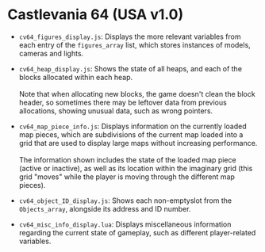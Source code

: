 # Castlevania 64 (USA v1.0)

- `cv64_figures_display.js`: Displays the more relevant variables from each entry of the `figures_array` list, which stores instances of models, cameras and lights.

- `cv64_heap_display.js`: Shows the state of all heaps, and each of the blocks allocated within each heap.</br></br>
  Note that when allocating new blocks, the game doesn't clean the block header, so sometimes there may be leftover data from previous allocations, showing unusual data, such as wrong pointers.

- `cv64_map_piece_info.js`: Displays information on the currently loaded map pieces, which are subdivisions of the current map loaded into a grid that are used to display large maps without increasing performance.</br></br>
  The information shown includes the state of the loaded map piece (active or inactive), as well as its location within the imaginary grid (this grid "moves" while the player is moving through the different map pieces).

- `cv64_object_ID_display.js`: Shows each non-emptyslot from the `Objects_array`, alongside its address and ID number.

- `cv64_misc_info_display.lua`: Displays miscellaneous information regarding the current state of gameplay, such as different player-related variables.
